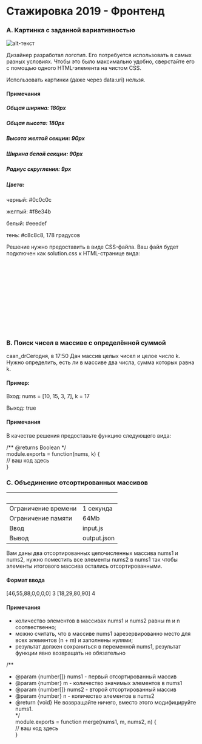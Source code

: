 # Стажировка 2019 - Фронтенд

### A. Картинка с заданной вариативностью

![alt-текст](https://github.com/AndrewTer/Yandex-internship-2019/blob/master/statement-image.png "Картинка с заданной вариативностью")

Дизайнер разработал логотип. Его потребуется использовать в самых разных условиях. Чтобы это было максимально удобно, сверстайте его с помощью одного HTML-элемента на чистом CSS.

Использовать картинки (даже через data:uri) нельзя.

#### Примечания

##### Общая ширина: 180px

##### Общая высота: 180px

##### Высота желтой секции: 90px

##### Ширина белой секции: 90px

##### Радиус скругления: 9px

##### Цвета:

черный: #0c0c0c

желтый: #f8e34b

белый: #eeedef

тень: #c8c8c8, 178 градусов

Решение нужно предоставить в виде CSS-файла.
Ваш файл будет подключен как solution.css к HTML-странице вида:
<!DOCTYPE html>  
<html>  
    <head>  
        <meta http-equiv="Content-Security-Policy" content="default-src ’self’; style-src ’unsafe-inline’ ’self’"/>  
        <style>  
            div {  
                width: 180px;  
                height: 180px;  
            }  
        </style>  
        <link rel="stylesheet" href="solution.css">  
    </head>  
    <body>  
        <div></div>  
    </body>  
</html>

### B. Поиск чисел в массиве с определённой суммой
 
caan_drСегодня, в 17:50
Дан массив целых чисел и целое число k. Нужно определить, есть ли в массиве два числа, сумма которых равна k. 

#### Пример:

Вход: nums = [10, 15, 3, 7], k = 17

Выход: true

#### Примечания

В качестве решения предоставьте функцию следующего вида:

/** @returns Boolean */  
module.exports = function(nums, k) {  
   // ваш код здесь  
}

### C. Объединение отсортированных массивов
 &nbsp; | &nbsp;
 --- | ---
 Ограничение времени | 1 секунда
 Ограничение памяти  | 64Mb
 Ввод                | input.js
 Вывод               | output.json 

Вам даны два отсортированных целочисленных массива nums1 и nums2, нужно поместить все элементы nums2 в nums1 так чтобы элементы итогового массива остались отсортированными.
#### Формат ввода

[46,55,88,0,0,0,0] 3 [18,29,80,90] 4

#### Примечания

- количество элементов в массивах nums1 и nums2 равны m и n соотвественно;
- можно считать, что в массиве nums1 зарезервированно место для всех элементов (n + m) и заполнены нулями;
- результат должен сохраниться в переменной nums1, результат функции явно возвращать не обязательно

/**  
 * @param {number[]} nums1 - первый отсортированный массив  
 * @param {number} m - количество значимых элементов в nums1  
 * @param {number[]} nums2 - второй отсортированный массив  
 * @param {number} n - количество элементов в nums2  
 * @return {void} Не возвращайте ничего, вместо этого модифицируйте nums1.  
 */  
module.exports = function merge(nums1, m, nums2, n) {  
   // ваш код здесь  
}
